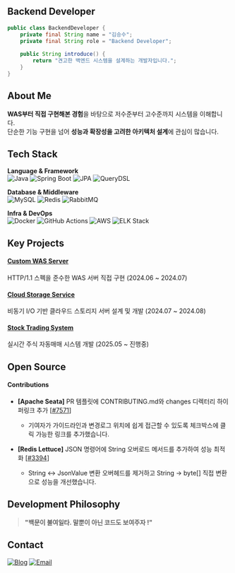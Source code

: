 ## Backend Developer

```java
public class BackendDeveloper {
    private final String name = "김승수";
    private final String role = "Backend Developer";
    
    public String introduce() {
        return "견고한 백엔드 시스템을 설계하는 개발자입니다.";
    }
}
```

## About Me

**WAS부터 직접 구현해본 경험**을 바탕으로 저수준부터 고수준까지 시스템을 이해합니다.  
단순한 기능 구현을 넘어 **성능과 확장성을 고려한 아키텍처 설계**에 관심이 많습니다.


## Tech Stack

**Language & Framework**  
![Java](https://img.shields.io/badge/Java-ED8B00?style=flat-square&logo=openjdk&logoColor=white)
![Spring Boot](https://img.shields.io/badge/Spring_Boot-6DB33F?style=flat-square&logo=spring-boot&logoColor=white)
![JPA](https://img.shields.io/badge/JPA-59666C?style=flat-square&logo=hibernate&logoColor=white)
![QueryDSL](https://img.shields.io/badge/QueryDSL-4285F4?style=flat-square&logo=querydsl&logoColor=white)

**Database & Middleware**  
![MySQL](https://img.shields.io/badge/MySQL-4479A1?style=flat-square&logo=mysql&logoColor=white)
![Redis](https://img.shields.io/badge/Redis-DC382D?style=flat-square&logo=redis&logoColor=white)
![RabbitMQ](https://img.shields.io/badge/RabbitMQ-FF6600?style=flat-square&logo=rabbitmq&logoColor=white)

**Infra & DevOps**  
![Docker](https://img.shields.io/badge/Docker-2496ED?style=flat-square&logo=docker&logoColor=white)
![GitHub Actions](https://img.shields.io/badge/GitHub_Actions-2088FF?style=flat-square&logo=github-actions&logoColor=white)
![AWS](https://img.shields.io/badge/AWS-232F3E?style=flat-square&logo=amazon-aws&logoColor=white)
![ELK Stack](https://img.shields.io/badge/ELK_Stack-005571?style=flat-square&logo=elasticsearch&logoColor=white)


## Key Projects

#### [Custom WAS Server](https://github.com/KoKimSS/java-was)
HTTP/1.1 스펙을 준수한 WAS 서버 직접 구현 (2024.06 ~ 2024.07)

#### [Cloud Storage Service](https://github.com/woowa-techcamp-2024/Team6-Drive)
비동기 I/O 기반 클라우드 스토리지 서버 설계 및 개발 (2024.07 ~ 2024.08)

#### [Stock Trading System](https://github.com/StockTradingKSS/stock-trading-server)
실시간 주식 자동매매 시스템 개발 (2025.05 ~ 진행중)


## Open Source
#### Contributions

- **[Apache Seata]** PR 템플릿에 CONTRIBUTING.md와 changes 디렉터리 하이퍼링크 추가 [[#7571](https://github.com/apache/incubator-seata/pull/7571)]
  - 기여자가 가이드라인과 변경로그 위치에 쉽게 접근할 수 있도록 체크박스에 클릭 가능한 링크를 추가했습니다.

- **[Redis Lettuce]** JSON 명령어에 String 오버로드 메서드를 추가하여 성능 최적화 [[#3394](https://github.com/redis/lettuce/pull/3394)]
  - String ↔ JsonValue 변환 오버헤드를 제거하고 String → byte[] 직접 변환으로 성능을 개선했습니다.


## Development Philosophy

> **"백문이 불여일타. 말뿐이 아닌 코드도 보여주자 !"**


## Contact

[![Blog](https://img.shields.io/badge/Blog-FF5722?style=flat-square&logo=blogger&logoColor=white)](https://seungsu8848.tistory.com/)
[![Email](https://img.shields.io/badge/Email-D14836?style=flat-square&logo=gmail&logoColor=white)](mailto:your-email@gmail.com)
